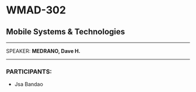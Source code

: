 # WMAD-302

## Mobile Systems & Technologies

---

SPEAKER: **MEDRANO, Dave H.**

---

### PARTICIPANTS:
- Jsa Bandao
